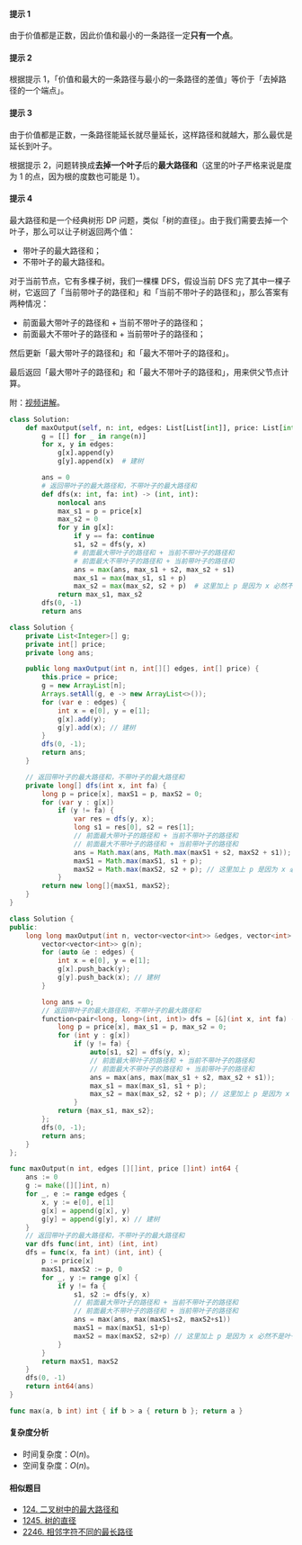 #### 提示 1

由于价值都是正数，因此价值和最小的一条路径一定**只有一个点**。

#### 提示 2

根据提示 1，「价值和最大的一条路径与最小的一条路径的差值」等价于「去掉路径的一个端点」。

#### 提示 3

由于价值都是正数，一条路径能延长就尽量延长，这样路径和就越大，那么最优是延长到叶子。

根据提示 2，问题转换成**去掉一个叶子**后的**最大路径和**（这里的叶子严格来说是度为 $1$ 的点，因为根的度数也可能是 $1$）。

#### 提示 4

最大路径和是一个经典树形 DP 问题，类似「树的直径」。由于我们需要去掉一个叶子，那么可以让子树返回两个值：

- 带叶子的最大路径和；
- 不带叶子的最大路径和。

对于当前节点，它有多棵子树，我们一棵棵 DFS，假设当前 DFS 完了其中一棵子树，它返回了「当前带叶子的路径和」和「当前不带叶子的路径和」，那么答案有两种情况：

- 前面最大带叶子的路径和 + 当前不带叶子的路径和；
- 前面最大不带叶子的路径和 + 当前带叶子的路径和；

然后更新「最大带叶子的路径和」和「最大不带叶子的路径和」。

最后返回「最大带叶子的路径和」和「最大不带叶子的路径和」，用来供父节点计算。

附：[视频讲解](https://www.bilibili.com/video/BV1QT41127kJ/)。

```py [sol1-Python3]
class Solution:
    def maxOutput(self, n: int, edges: List[List[int]], price: List[int]) -> int:
        g = [[] for _ in range(n)]
        for x, y in edges:
            g[x].append(y)
            g[y].append(x)  # 建树

        ans = 0
        # 返回带叶子的最大路径和，不带叶子的最大路径和
        def dfs(x: int, fa: int) -> (int, int):
            nonlocal ans
            max_s1 = p = price[x]
            max_s2 = 0
            for y in g[x]:
                if y == fa: continue
                s1, s2 = dfs(y, x)
                # 前面最大带叶子的路径和 + 当前不带叶子的路径和
                # 前面最大不带叶子的路径和 + 当前带叶子的路径和
                ans = max(ans, max_s1 + s2, max_s2 + s1)
                max_s1 = max(max_s1, s1 + p)
                max_s2 = max(max_s2, s2 + p)  # 这里加上 p 是因为 x 必然不是叶子
            return max_s1, max_s2
        dfs(0, -1)
        return ans
```

```java [sol1-Java]
class Solution {
    private List<Integer>[] g;
    private int[] price;
    private long ans;

    public long maxOutput(int n, int[][] edges, int[] price) {
        this.price = price;
        g = new ArrayList[n];
        Arrays.setAll(g, e -> new ArrayList<>());
        for (var e : edges) {
            int x = e[0], y = e[1];
            g[x].add(y);
            g[y].add(x); // 建树
        }
        dfs(0, -1);
        return ans;
    }

    // 返回带叶子的最大路径和，不带叶子的最大路径和
    private long[] dfs(int x, int fa) {
        long p = price[x], maxS1 = p, maxS2 = 0;
        for (var y : g[x])
            if (y != fa) {
                var res = dfs(y, x);
                long s1 = res[0], s2 = res[1];
                // 前面最大带叶子的路径和 + 当前不带叶子的路径和
                // 前面最大不带叶子的路径和 + 当前带叶子的路径和
                ans = Math.max(ans, Math.max(maxS1 + s2, maxS2 + s1));
                maxS1 = Math.max(maxS1, s1 + p);
                maxS2 = Math.max(maxS2, s2 + p); // 这里加上 p 是因为 x 必然不是叶子
            }
        return new long[]{maxS1, maxS2};
    }
}
```

```cpp [sol1-C++]
class Solution {
public:
    long long maxOutput(int n, vector<vector<int>> &edges, vector<int> &price) {
        vector<vector<int>> g(n);
        for (auto &e : edges) {
            int x = e[0], y = e[1];
            g[x].push_back(y);
            g[y].push_back(x); // 建树
        }

        long ans = 0;
        // 返回带叶子的最大路径和，不带叶子的最大路径和
        function<pair<long, long>(int, int)> dfs = [&](int x, int fa) -> pair<long, long> {
            long p = price[x], max_s1 = p, max_s2 = 0;
            for (int y : g[x])
                if (y != fa) {
                    auto[s1, s2] = dfs(y, x);
                    // 前面最大带叶子的路径和 + 当前不带叶子的路径和
                    // 前面最大不带叶子的路径和 + 当前带叶子的路径和
                    ans = max(ans, max(max_s1 + s2, max_s2 + s1));
                    max_s1 = max(max_s1, s1 + p);
                    max_s2 = max(max_s2, s2 + p); // 这里加上 p 是因为 x 必然不是叶子
                }
            return {max_s1, max_s2};
        };
        dfs(0, -1);
        return ans;
    }
};
```

```go [sol1-Go]
func maxOutput(n int, edges [][]int, price []int) int64 {
	ans := 0
	g := make([][]int, n)
	for _, e := range edges {
		x, y := e[0], e[1]
		g[x] = append(g[x], y)
		g[y] = append(g[y], x) // 建树
	}
	// 返回带叶子的最大路径和，不带叶子的最大路径和
	var dfs func(int, int) (int, int)
	dfs = func(x, fa int) (int, int) {
		p := price[x]
		maxS1, maxS2 := p, 0
		for _, y := range g[x] {
			if y != fa {
				s1, s2 := dfs(y, x)
				// 前面最大带叶子的路径和 + 当前不带叶子的路径和
				// 前面最大不带叶子的路径和 + 当前带叶子的路径和
				ans = max(ans, max(maxS1+s2, maxS2+s1))
				maxS1 = max(maxS1, s1+p)
				maxS2 = max(maxS2, s2+p) // 这里加上 p 是因为 x 必然不是叶子
			}
		}
		return maxS1, maxS2
	}
	dfs(0, -1)
	return int64(ans)
}

func max(a, b int) int { if b > a { return b }; return a }
```

#### 复杂度分析

- 时间复杂度：$O(n)$。
- 空间复杂度：$O(n)$。

#### 相似题目

- [124. 二叉树中的最大路径和](https://leetcode.cn/problems/binary-tree-maximum-path-sum/)
- [1245. 树的直径](https://leetcode-cn.com/problems/tree-diameter/)
- [2246. 相邻字符不同的最长路径](https://leetcode.cn/problems/longest-path-with-different-adjacent-characters/)
